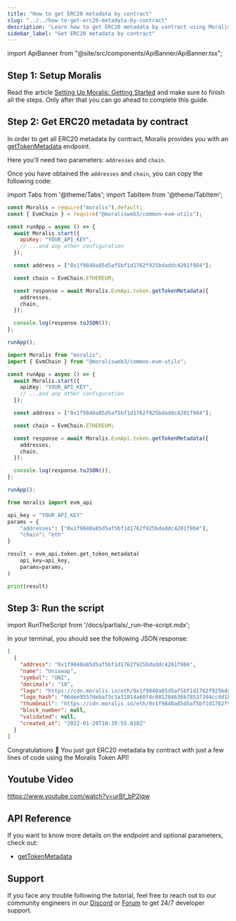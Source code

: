 ```yaml
---
title: "How to get ERC20 metadata by contract"
slug: "../../how-to-get-erc20-metadata-by-contract"
description: "Learn how to get ERC20 metadata by contract using Moralis Token API."
sidebar_label: "Get ERC20 metadata by contract"
---
```


import ApiBanner from "@site/src/components/ApiBanner/ApiBanner.tsx";



## Step 1: Setup Moralis

Read the article [Setting Up Moralis: Getting Started](/web3-data-api/evm/get-your-api-key) and make sure to finish all the steps. Only after that you can go ahead to complete this guide.

## Step 2: Get ERC20 metadata by contract

In order to get all ERC20 metadata by contract, Moralis provides you with an [getTokenMetadata](/web3-data-api/evm/reference/get-token-metadata) endpoint.

Here you'll need two parameters: `addresses` and `chain`.

Once you have obtained the `addresses` and `chain`, you can copy the following code:

import Tabs from '@theme/Tabs';
import TabItem from '@theme/TabItem';

<Tabs groupId="programming-language">
  <TabItem value="javascript" label="index.js (JavaScript)" default>

```javascript index.js
const Moralis = require("moralis").default;
const { EvmChain } = require("@moralisweb3/common-evm-utils");

const runApp = async () => {
  await Moralis.start({
    apiKey: "YOUR_API_KEY",
    // ...and any other configuration
  });

  const address = ["0x1f9840a85d5af5bf1d1762f925bdaddc4201f984"];

  const chain = EvmChain.ETHEREUM;

  const response = await Moralis.EvmApi.token.getTokenMetadata({
    addresses,
    chain,
  });

  console.log(response.toJSON());
};

runApp();
```

</TabItem>
<TabItem value="typescript" label="index.ts (TypeScript)">

```typescript index.ts
import Moralis from "moralis";
import { EvmChain } from "@moralisweb3/common-evm-utils";

const runApp = async () => {
  await Moralis.start({
    apiKey: "YOUR_API_KEY",
    // ...and any other configuration
  });

  const address = ["0x1f9840a85d5af5bf1d1762f925bdaddc4201f984"];

  const chain = EvmChain.ETHEREUM;

  const response = await Moralis.EvmApi.token.getTokenMetadata({
    addresses,
    chain,
  });

  console.log(response.toJSON());
};

runApp();
```

</TabItem>
<TabItem value="python" label="index.py (Python)">

```python index.py
from moralis import evm_api

api_key = "YOUR_API_KEY"
params = {
    "addresses": ["0x1f9840a85d5af5bf1d1762f925bdaddc4201f984"],
    "chain": "eth"
}

result = evm_api.token.get_token_metadata(
    api_key=api_key,
    params=params,
)

print(result)
```

</TabItem>
</Tabs>

## Step 3: Run the script

import RunTheScript from '/docs/partials/\_run-the-script.mdx';

<RunTheScript />

In your terminal, you should see the following JSON response:

```json
[
  {
    "address": "0x1f9840a85d5af5bf1d1762f925bdaddc4201f984",
    "name": "Uniswap",
    "symbol": "UNI",
    "decimals": "18",
    "logo": "https://cdn.moralis.io/eth/0x1f9840a85d5af5bf1d1762f925bdaddc4201f984.webp",
    "logo_hash": "064ee9557deba73c1a31014a60f4c081284636b785373d4ccdd1b3440df11f43",
    "thumbnail": "https://cdn.moralis.io/eth/0x1f9840a85d5af5bf1d1762f925bdaddc4201f984_thumb.webp",
    "block_number": null,
    "validated": null,
    "created_at": "2022-01-20T10:39:55.818Z"
  }
]
```

Congratulations 🥳 You just got ERC20 metadata by contract with just a few lines of code using the Moralis Token API!

## Youtube Video

https://www.youtube.com/watch?v=urBf_bP2jqw

## API Reference

If you want to know more details on the endpoint and optional parameters, check out:

- [getTokenMetadata](/web3-data-api/evm/reference/get-token-metadata)

## Support

If you face any trouble following the tutorial, feel free to reach out to our community engineers in our [Discord](https://moralis.io/discord) or [Forum](https://forum.moralis.io) to get 24/7 developer support.
